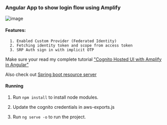 ### Angular App to show login flow using Amplify
![image](https://github.com/gandhirajk4u/amplify-angular-app-master/assets/51223777/19b199cc-3798-4033-bc4e-6323475e012b)

#### Features:
      1. Enabled Custom Provider (Federated Identity)
      2. Fetching identity token and scope from access token
      3. SRP Auth sign in with implicit OTP

Make sure your read my complete tutorial ["Cognito Hosted UI with Amplify in Angular"](https://medium.com/@arjunsk/cognito-hosted-ui-with-amplify-in-angular-7-26c9285675c4)

Also check out [Spring boot resource server](https://github.com/arjunsk/cognito-spring-resource-server)

#### Running

1. Run `npm install` to install node modules.

2. Update the cognito credentials in aws-exports.js

3. Run `ng serve -o` to run the project.
